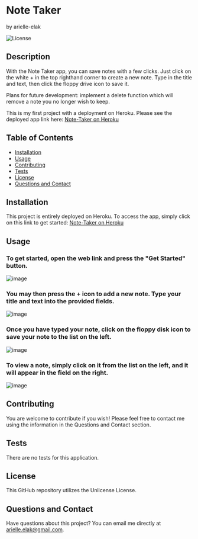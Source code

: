 # Note Taker
by arielle-elak

![License](https://img.shields.io/badge/License-Unlicense-blue.svg)

## Description
With the Note Taker app, you can save notes with a few clicks. Just click on the white + in the top righthand corner to create a new note. Type in the title and text, then click the floppy drive icon to save it. 

Plans for future development: implement a delete function which will remove a note you no longer wish to keep.

This is my first project with a deployment on Heroku. Please see the deployed app link here:
[Note-Taker on Heroku](https://arielle-elak-note-taker.herokuapp.com/)


## Table of Contents

* [Installation](#installation)
* [Usage](#usage)
* [Contributing](#contributing)
* [Tests](#tests)
* [License](#license)
* [Questions and Contact](#questions_and_contact)

## Installation
This project is entirely deployed on Heroku. To access the app, simply click on this link to get started:
[Note-Taker on Heroku](https://arielle-elak-note-taker.herokuapp.com/)



## Usage

### To get started, open the web link and press the "Get Started" button.
![image](https://user-images.githubusercontent.com/73449635/198904045-ade7a90f-ecc9-48bd-b792-ae7629d8a967.png)

### You may then press the + icon to add a new note. Type your title and text into the provided fields.
![image](https://user-images.githubusercontent.com/73449635/198904087-df65345b-2cc9-4277-82b0-a1c0a44d25df.png)

### Once you have typed your note, click on the floppy disk icon to save your note to the list on the left.
![image](https://user-images.githubusercontent.com/73449635/198904145-524d1d4f-d1e8-4bac-b1f6-13b7cd0c1aed.png)

### To view a note, simply click on it from the list on the left, and it will appear in the field on the right.
![image](https://user-images.githubusercontent.com/73449635/198904173-4cb9280c-11dc-4533-8ea9-e91f92982103.png)



## Contributing
You are welcome to contribute if you wish! Please feel free to contact me using the information in the Questions and Contact section.


## Tests
There are no tests for this application.


## License 
This GitHub repository utilizes the Unlicense License.


## Questions and Contact
Have questions about this project? You can email me directly at [arielle.elak@gmail.com](mailto:arielle.elak@gmail.com).
